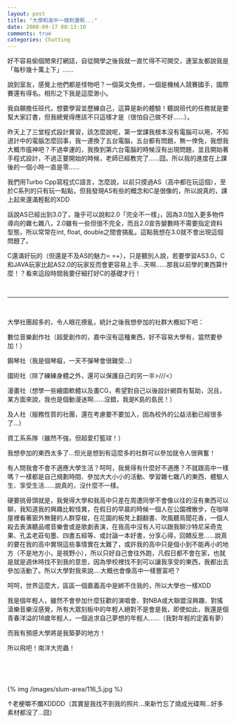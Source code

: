 ```yaml
---
layout: post
title: "大學和高中一樣刺激啊..."
date: 2008-09-17 00:13:10
comments: true
categories: Chatting
---
```

<p>好不容易偷個閒來打網誌，自從開學之後我就一直忙得不可開交，連室友都說我是「每秒幾十萬上下」......</p><p>說到室友，感覺上他們都是怪物吧？一個英文免修，一個是機械人競賽國手，國際賽還有得名。相形之下我是這麼渺小。</p><p>我自願擔任班代，想要學習並歷練自己，這算是新的體驗！聽說班代的任務就是要幫大家訂書，但我總覺得應該不只這樣才是（很怕自己做不好......）。</p><p>昨天上了三堂程式設計實習，該怎麼說呢，第一堂課我根本沒有電腦可以用，不知道計中的電腦怎麼回事，我一連換了五台電腦，五台都有問題，無一倖免，我想我大概市瘟神吧？不過幸運的，我換到第六台電腦的時候沒有出現問題，並且開始著手程式設計，不過正要開始的時候，老師已經教完了......囧。所以我的進度在上課後的一個小時一直是零......</p><p>我們用Turbo Cpp寫程式C語言，怎麼說，以前只摸過AS（高中都在玩這個），至於C系列的只有玩一點點，但我發現AS有些的概念和C是很像的，所以說真的，課上起來還滿輕鬆的XDD</p><p>話說AS已經出到3.0了，幾乎可以說和2.0「完全不一樣」，因為3.0加入更多物件導向的雜七雜八，2.0雖有一些但很不完全，而且2.0宣告變數時不需要指定資料型態，所以常常在int, float, double之間會搞亂。這點我想在3.0就不會出現這個問題了。</p><p>C還滿好玩的（但還是不及AS的魅力= =+），只是聽別人說，若要學習AS3.0，C和JAVA玩家比起AS2.0的玩家反而會更容易上手...天啊......那我以前學的東西算什麼！？看來這段時間我要仔細打好C的基礎才行！</p><p>&nbsp;</p><hr /><p>&nbsp;</p><p>大學社團超多的，令人眼花撩亂，統計之後我想參加的社群大概如下吧：</p><p>數位音樂創作社（超愛創作的，嘉中沒有這種東西，好不容易大學有，當然要參加！）</p><p>鋼琴社（我是個琴癡，一天不彈琴會很難受...）</p><p>國術社（除了練練身體之外，還可以保護自己的另一半&gt;///&lt;）</p><p>漫畫社（想學一些繪圖軟體以及畫CG，希望對自己以後設計網頁有幫助，況且，某方面來說，我也是個動漫迷啊......沒錯，我是K島的島民！）</p><p>及人社（服務性質的社團，還在考慮要不要加入，因為校外的公益活動已經很多了...）</p><p>資工系系隊（雖然不強，但超愛打籃球！）</p><p>我想參加的東西太多了...但光是想到有這麼多的社群可以參加就令人很興奮！</p><p>有人問我會不會不適應大學生活？呵呵，我覺得有什麼好不適應？不就跟高中一樣嗎？一樣都是自己規劃時間、參加大大小小的活動、學習雜七雜八的東西、體驗人生、享受生活......說真的，沒什麼不一樣。</p><p>硬要挑骨頭就是，我覺得大學和我高中只差在周遭同學不會像以往的沒有東西可以聊，我知道我的興趣比較怪異，在假日的早晨的時候一個人在公園裡散步，在咖啡屋裡看著窗外無聲的人群穿梭，在花園的板凳上翻翻書、吹風聽鳥聞花香，一個人殺去表演聽品嚐音樂會或是歌劇表演，在我高中沒有人可以跟我聊沙特尼采奇克果、孔孟老莊旬墨、四書五經等、或討論一本好書，分享心得，回饋反思......說真的要在我的高中實現這些事情實在太難了，或許我的高中只是個小到不能再小的地方（不是地方小，是視野小），所以只好自己會往外跑，凡假日都不會在家，也就是就是週休時找不到我的意思，因為學校裡找不到可以讓我享受的東西，我都出去參加活動了。所以大學對我來說....大概也會像高中一樣豐富吧？</p><p>呵呵，世界這麼大，區區一個嘉義高中是綁不住我的，所以大學也一樣XDD</p><p>我是個年輕人，雖然不會參加什麼狂歡的演唱會、對NBA或大聯盟沒興趣、對搖滾樂音樂沒感覺，所有大眾刻板中的年輕人絕對不是會是我，即使如此，我還是個青春洋溢的18歲年輕人，一個追求自己夢想的年輕人......（我對年輕的定義有夢）</p><p>而我有預感大學將是我築夢的地方！</p><p>所以飛吧！南洋大兜蟲！</p><p>&nbsp;</p><p>&nbsp;</p><p>{% img /images/slum-area/116_5.jpg %}</p><p>&uarr;老梗嚼不爛XDDDD（其實是我找不到我的照片...來新竹忘了燒成光碟啊...好多素材都沒了...囧）</p><p>&nbsp;</p><p>&nbsp;</p><p>&nbsp;</p><p>&nbsp;</p>
